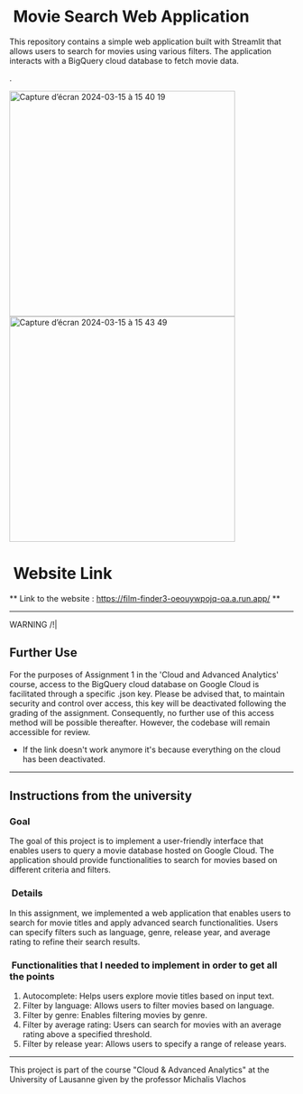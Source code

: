 <h1>  Movie Search Web Application </h1>
This repository contains a simple web application built with Streamlit that allows users to search for movies using various filters. The application interacts with a BigQuery cloud database to fetch movie data.  

.

<img width="400" alt="Capture d’écran 2024-03-15 à 15 40 19" src="https://github.com/thebrisly/FilmFinder_website/assets/84352348/1c43a4e6-7801-4963-b756-77a8ad29d08a">

<img width="400" alt="Capture d’écran 2024-03-15 à 15 43 49" src="https://github.com/thebrisly/FilmFinder_website/assets/84352348/253c619e-49e8-45ed-b149-a2561a913dce">



<h1>  Website Link </h1>

** Link to the website : https://film-finder3-oeouywpojq-oa.a.run.app/ ** 

------------------------

WARNING /!|

<h2> Further Use </h2>

For the purposes of Assignment 1 in the 'Cloud and Advanced Analytics' course, access to the BigQuery cloud database on Google Cloud is facilitated through a specific .json key. Please be advised that, to maintain security and control over access, this key will be deactivated following the grading of the assignment. 
Consequently, no further use of this access method will be possible thereafter. However, the codebase will remain accessible for review.

+ If the link doesn't work anymore it's because everything on the cloud has been deactivated.


-------------------------

<h2> Instructions from the university </h2>

<h3> Goal </h3>
The goal of this project is to implement a user-friendly interface that enables users to query a movie database hosted on Google Cloud. The application should provide functionalities to search for movies based on different criteria and filters.

<h3> Details </h3>
In this assignment, we implemented a web application that enables users to search for movie titles and apply advanced search functionalities. Users can specify filters such as language, genre, release year, and average rating to refine their search results.

<h3> Functionalities that I needed to implement in order to get all the points </h3>

  1. Autocomplete: Helps users explore movie titles based on input text.
  2. Filter by language: Allows users to filter movies based on language.
  3. Filter by genre: Enables filtering movies by genre.
  4. Filter by average rating: Users can search for movies with an average rating above a specified threshold.
  5. Filter by release year: Allows users to specify a range of release years.

---------------------------

This project is part of the course "Cloud & Advanced Analytics" at the University of Lausanne given by the professor Michalis Vlachos 

